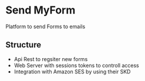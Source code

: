 # Send MyForm

Platform to send Forms to emails

## Structure
- Api Rest to regsiter new forms
- Web Server with sessions tokens to controll access
- Integration with Amazon SES by using their SKD

